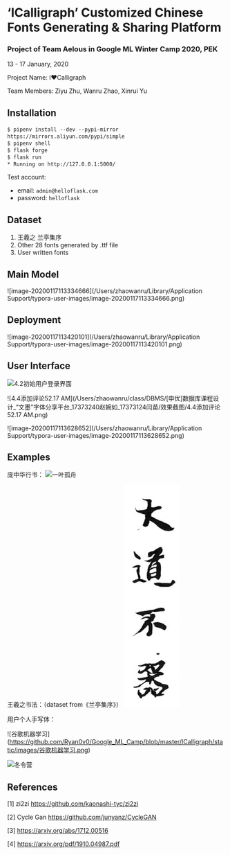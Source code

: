 # ‘ICalligraph’ Customized Chinese Fonts  Generating & Sharing Platform

### Project of Team Aelous in Google ML Winter Camp 2020, PEK

13 - 17 January, 2020

Project Name: I❤️Calligraph

Team Members: Ziyu Zhu, Wanru Zhao, Xinrui Yu

## Installation

```
$ pipenv install --dev --pypi-mirror https://mirrors.aliyun.com/pypi/simple
$ pipenv shell
$ flask forge
$ flask run
* Running on http://127.0.0.1:5000/
```
Test account:
* email: `admin@helloflask.com`
* password: `helloflask`

## Dataset
1. 王羲之 兰亭集序
2. Other 28 fonts generated by .ttf file
3. User written fonts

## Main Model
![image-20200117113334666](/Users/zhaowanru/Library/Application Support/typora-user-images/image-20200117113334666.png)

## Deployment

![image-20200117113420101](/Users/zhaowanru/Library/Application Support/typora-user-images/image-20200117113420101.png)

## User Interface
![4.2初始用户登录界面](/Users/zhaowanru/class/DBMS/[申优]数据库课程设计_“文墨”字体分享平台_17373240赵婉如_17373124闫苗/效果截图/4.2初始用户登录界面.png)

![4.4添加评论52.17 AM](/Users/zhaowanru/class/DBMS/[申优]数据库课程设计_“文墨”字体分享平台_17373240赵婉如_17373124闫苗/效果截图/4.4添加评论52.17 AM.png)



![image-20200117113628652](/Users/zhaowanru/Library/Application Support/typora-user-images/image-20200117113628652.png)

## Examples

庞中华行书：
![一叶孤舟](/Users/zhaowanru/class/google/ICalligraph/ICalligraph/static/images/一叶孤舟.png)

王羲之书法：（dataset from《兰亭集序》）
![大道不器](https://github.com/Ryan0v0/Google_ML_Camp/blob/master/ICalligraph/static/images/大道不器.png)

用户个人手写体：

![谷歌机器学习]
(https://github.com/Ryan0v0/Google_ML_Camp/blob/master/ICalligraph/static/images/谷歌机器学习.png)


![冬令营](/Users/zhaowanru/class/google/ICalligraph/ICalligraph/static/images/冬令营.png)

## References
[1] zi2zi https://github.com/kaonashi-tyc/zi2zi

[2] Cycle Gan https://github.com/junyanz/CycleGAN

[3] https://arxiv.org/abs/1712.00516

[4] https://arxiv.org/pdf/1910.04987.pdf
